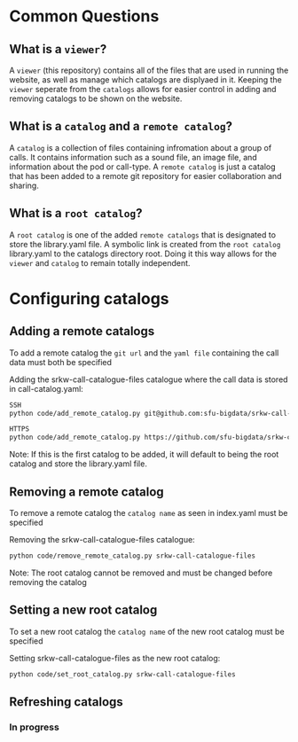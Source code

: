 # Common Questions

## What is a `viewer`?
A `viewer` (this repository) contains all of the files that are used in running the website, as well as manage which catalogs are displyaed in it. Keeping the `viewer` seperate from the `catalogs` allows for easier control in adding and removing catalogs to be shown on the website. 

## What is a `catalog` and a `remote catalog`?
A `catalog` is a collection of files containing infromation about a group of calls. It contains information such as a sound file, an image file, and information about the pod or call-type. A `remote catalog` is just a catalog that has been added to a remote git repository for easier collaboration and sharing.

## What is a `root catalog`?
A `root catalog` is one of the added `remote catalogs` that is designated to store the library.yaml file. A symbolic link is created from the `root catalog` library.yaml to the catalogs directory root. Doing it this way allows for the `viewer` and `catalog` to remain totally independent. 


# Configuring catalogs

## Adding a remote catalogs

To add a remote catalog the `git url` and the `yaml file` containing the call data must both be specified

Adding the srkw-call-catalogue-files catalogue where the call data is stored in call-catalog.yaml:
``` bash
SSH
python code/add_remote_catalog.py git@github.com:sfu-bigdata/srkw-call-catalogue-files.git call-catalog.yaml

HTTPS
python code/add_remote_catalog.py https://github.com/sfu-bigdata/srkw-call-catalogue-files.git call-catalog.yaml
```
Note: If this is the first catalog to be added, it will default to being the root catalog and store the library.yaml file. 

## Removing a remote catalog

To remove a remote catalog the `catalog name` as seen in index.yaml must be specified

Removing the srkw-call-catalogue-files catalogue:
``` bash
python code/remove_remote_catalog.py srkw-call-catalogue-files 
```
Note: The root catalog cannot be removed and must be changed before removing the catalog

## Setting a new root catalog

To set a new root catalog the `catalog name` of the new root catalog must be specified

Setting srkw-call-catalogue-files as the new root catalog:
``` bash
python code/set_root_catalog.py srkw-call-catalogue-files
```

## Refreshing catalogs

### In progress